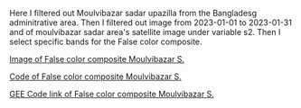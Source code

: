 Here I filtered out Moulvibazar sadar upazilla from the Bangladesg adminitrative area. Then I filtered out image from 2023-01-01 to 2023-01-31 and of moulvibazar sadar area's satellite image under variable s2. Then I select specific bands for the False color composite.

[Image of False color composite Moulvibazar S.](https://github.com/AtikulRahi/GEE_composite_FalseC/blob/main/False%20composite.JPG)

[Code of False color composite Moulvibazar S.](https://github.com/AtikulRahi/GEE_composite_FalseC/blob/main/upzlaFalseColor.js)

[GEE Code link of False color composite Moulvibazar S.](https://code.earthengine.google.com/4244edc683b530df2c1722c526d37216)

